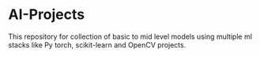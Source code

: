 # AI-Projects
This repository for collection of basic to mid level models using multiple ml stacks like Py torch, scikit-learn and OpenCV projects.
